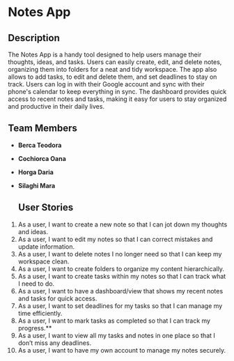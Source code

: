 # Notes App

## Description
The Notes App is a handy tool designed to help users manage their thoughts, ideas, and tasks. Users can easily create, edit, and delete notes, organizing them into folders for a neat and tidy workspace. The app also allows to add tasks, to edit and delete them, and set deadlines to stay on track. Users can log in with their Google account and sync with their phone's calendar to keep everything in sync. The dashboard provides quick access to recent notes and tasks, making it easy for users to stay organized and productive in their daily lives.
## Team Members
- **Berca Teodora**
- **Cochiorca Oana**
- **Horga Daria**
- **Silaghi Mara**

  ## User Stories

1. As a user, I want to create a new note so that I can jot down my thoughts and ideas. 
2. As a user, I want to edit my notes so that I can correct mistakes and update information.
3. As a user, I want to delete notes I no longer need so that I can keep my workspace clean.
4. As a user, I want to create folders to organize my content hierarchically.
5. As a user, I want to create tasks within my notes so that I can track what I need to do.
6. As a user, I want to have a dashboard/view that shows my recent notes and tasks for quick access.
7. As a user, I want to set deadlines for my tasks so that I can manage my time efficiently.
8. As a user, I want to mark tasks as completed so that I can track my progress.**
9. As a user, I want to view all my tasks and notes in one place so that I don’t miss any deadlines.
10. As a user, I want to have my own account to manage my notes securely.

